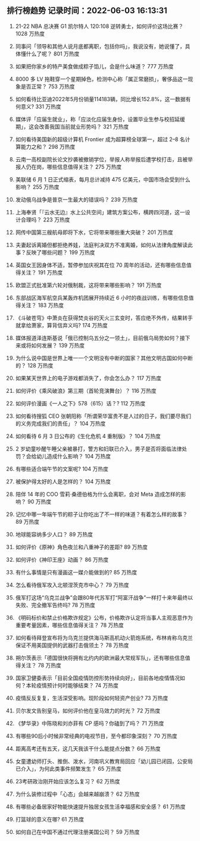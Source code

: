 
## 排行榜趋势 记录时间：2022-06-03 16:13:31
  
  1. 21-22 NBA 总决赛 G1 凯尔特人 120:108 逆转勇士，如何评价这场比赛？ 1028 万热度
    
  2. 同事问「领导和其他人说月底都离职，包括你吗」，我说没有，她说懂了，具体懂什么了呢？ 801 万热度
    
  3. 如果把你家乡的特产美食做成粽子馅儿，会是什么味道？ 777 万热度
    
  4. 8000 多 LV 拖鞋穿一个星期掉色，检测中心称「属正常磨损」，奢侈品这一现象是否正常？ 753 万热度
    
  5. 如何看待比亚迪2022年5月份销量114183辆，同比增长152.8%，这一数据有何意义? 331 万热度
    
  6. 媒体评「应届生就业」，称「应淡化应届生身份，设置毕业生参与校招延缓期」，这会改善我国当前就业形势吗？ 321 万热度
    
  7. 如何看待美国新的超级计算机 Frontier 成为超算榜全球第一，超过 2–8 名计算能力之和？ 298 万热度
    
  8. 云南一高校副院长论文抄袭被撤销学位，举报人称举报后遭学校打击，且被举报人仍在岗，哪些信息值得关注？ 275 万热度
    
  9. 美联储 6 月 1 日正式缩表，每月总计减持 475 亿美元，中国市场会受到什么影响？ 255 万热度
    
  10. 发动俄乌战争是普京一生最大的错误吗？ 239 万热度
    
  11. 上海奉贤「『云水无边』水上公共空间」建筑方案公布，横跨四河道，这一设计合理吗？ 223 万热度
    
  12. 网传中国第三艘航母即将下水，它将带来哪些重大突破？ 201 万热度
    
  13. 夫妻起诉离婚但都拒绝养娃，法庭判决双方不准离婚，如何从法律角度解读此事？反映了哪些问题？ 199 万热度
    
  14. 英国女王因身体不适，暂停参加庆祝其在位 70 周年的活动，还有哪些信息值得关注？ 191 万热度
    
  15. 欧盟正式批准第六轮对俄制裁，这将带来哪些影响？ 191 万热度
    
  16. 东部战区海军航空兵某轰炸机团展开持续近 6 小时的夜战训练，有哪些信息值得关注？ 183 万热度
    
  17. 《斗破苍穹》中萧炎在获得焚炎谷的天火三玄变时，答应绝不外传，结果转手就拿给萧家，算背信弃义吗? 174 万热度
    
  18. 媒体报道泽连斯基说「俄已控制乌五分之一领土」，目前俄乌局势如何？接下来或将如何发展？ 139 万热度
    
  19. 为什么说中国是世界上唯一一个文明没有中断的国家？其他文明古国如何中断的？ 128 万热度
    
  20. 如果某天世界上的电子游戏都消失了，你会怎么办？ 117 万热度
    
  21. 如何评价《乘风破浪》第三期（首轮竞演舞台）？ 116 万热度
    
  22. 如何评价漫画《一人之下》578（615）话？? 112 万热度
    
  23. 如何看待搜狐 CEO 张朝阳称「所谓荣华富贵不是人过的日子，我们要尽我们的义务完成我们的责任」？ 104 万热度
    
  24. 如何看待 6 月 3 日公布的《生化危机 4 重制版》？ 104 万热度
    
  25. 2 岁幼童吵醒午睡父亲被暴打，警方和妇联已介入，男子是否将面临法律处罚？会给幼儿造成什么影响？ 104 万热度
    
  26. 有哪些适合端午节的文案呢? 104 万热度
    
  27. 被保护得太好的人是怎样的？ 104 万热度
    
  28. 陪伴 14 年的 COO 雪莉·桑德伯格为什么会离职，会对 Meta 造成怎样的影响？ 90 万热度
    
  29. 记忆中哪一年端午节的粽子让你吃出了不一样的味道？有着怎么样的故事？ 89 万热度
    
  30. 地球能容纳多少人口？ 89 万热度
    
  31. 如何评价《原神》角色夜兰和八重神子的差距? 89 万热度
    
  32. 如何评价《神印王座》动画？ 86 万热度
    
  33. 有什么事情是只有漫画这一媒介能做到的? 85 万热度
    
  34. 怎么看待俄军攻入北顿涅茨克市中心？ 79 万热度
    
  35. 俄军打这场“乌克兰战争”会跟80年代苏军打“阿富汗战争”一样打十来年最终以失败、完全撤军告终吗? 78 万热度
    
  36. 《明码标价和禁止价格欺诈规定》公布，价格欺诈认定将当事人主观恶意作为重要考量因素，哪些信息值得关注？ 78 万热度
    
  37. 如何看待拜登宣布将为乌克兰提供海马斯高机动火箭炮系统，布林肯称乌克兰保证不用美国提供的武器打击俄领土？ 78 万热度
    
  38. 朔尔茨表示「德国很快将拥有北约内的欧洲最大常规军队」，还有哪些信息值得关注？ 78 万热度
    
  39. 国家卫健委表示「目前全国疫情防控形势持续向好」，目前各地疫情情况如何？本轮疫情预计何时能够结束？ 74 万热度
    
  40. 疫情反反复复，生活深受影响。现阶段如何轻资产创业? 73 万热度
    
  41. 贝尔发文告别皇马，如何评价他在皇马效力的时光？ 72 万热度
    
  42. 《梦华录》中陈晓和刘亦菲有 CP 感吗？你磕到了吗？ 71 万热度
    
  43. 有哪些90后小时候非常经典的电视节目，至今都印象深刻？ 70 万热度
    
  44. 距离高考还有五天，这几天我该干什么能提点分数？ 66 万热度
    
  45. 女童遭幼师打头、推倒、泼水，河南巩义教育局回应「幼儿园已闭园，公安局已介入」，为何此类事件频繁发生？ 65 万热度
    
  46. 23考研政治刚开始应该怎么复习？ 62 万热度
    
  47. 为什么装修过程中「心态」会越来越崩溃？ 62 万热度
    
  48. 有哪些必备居家好物能快速提升独居女孩生活幸福感和安全感？ 61 万热度
    
  49. 打篮球的意义在哪? 61 万热度
    
  50. 如何自己在中国不通过代理注册美国公司？ 59 万热度
    
